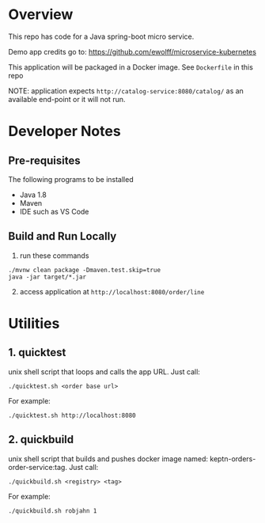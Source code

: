# Overview

This repo has code for a Java spring-boot micro service.

Demo app credits go to: https://github.com/ewolff/microservice-kubernetes

This application will be packaged in a Docker image.  See ```Dockerfile``` in this repo

NOTE: application expects ```http://catalog-service:8080/catalog/``` as an available end-point or it will not run.

# Developer Notes

## Pre-requisites

The following programs to be installed
* Java 1.8
* Maven
* IDE such as VS Code

## Build and Run Locally

1. run these commands
  ```
  ./mvnw clean package -Dmaven.test.skip=true
  java -jar target/*.jar
  ```
2. access application at ```http://localhost:8080/order/line```

# Utilities

## 1. quicktest

unix shell script that loops and calls the app URL.  Just call:

```./quicktest.sh <order base url>```

For example:

```./quicktest.sh http://localhost:8080```

## 2. quickbuild

unix shell script that builds and pushes docker image named: keptn-orders-order-service:tag.  Just call:

```./quickbuild.sh <registry> <tag>```

For example:

```./quickbuild.sh robjahn 1```
